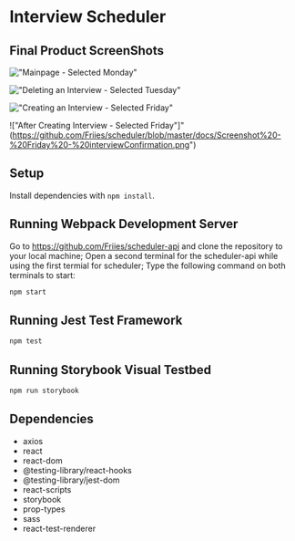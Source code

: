 # Interview Scheduler

## Final Product ScreenShots
!["Mainpage - Selected Monday"]("https://github.com/Friies/scheduler/blob/master/docs/Screenshot%20-%20Monday%20-%20Main.png")

!["Deleting an Interview - Selected Tuesday"]("https://github.com/Friies/scheduler/blob/master/docs/Screenshot%20-%20Tuesday%20-%20Delete.png")

!["Creating an Interview - Selected Friday"]("https://github.com/Friies/scheduler/blob/master/docs/Screenshot%20-%20Friday%20-%20createInterview.png")

!["After Creating Interview - Selected Friday"]"(https://github.com/Friies/scheduler/blob/master/docs/Screenshot%20-%20Friday%20-%20interviewConfirmation.png")

## Setup
Install dependencies with `npm install`.

## Running Webpack Development Server
Go to https://github.com/Friies/scheduler-api and clone the repository to your local machine;
Open a second terminal for the scheduler-api while using the first termial for scheduler; Type the following command on both terminals to start:

```sh
npm start
```

## Running Jest Test Framework
```sh
npm test
```

## Running Storybook Visual Testbed
```sh
npm run storybook
```

## Dependencies
- axios
- react
- react-dom
- @testing-library/react-hooks
- @testing-library/jest-dom
- react-scripts
- storybook
- prop-types
- sass
- react-test-renderer